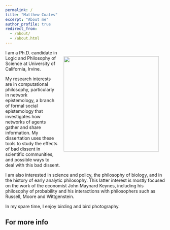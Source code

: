 ```yaml
---
permalink: /
title: "Matthew Coates"
excerpt: "About me"
author_profile: true
redirect_from: 
  - /about/
  - /about.html
---
```

<img align="right" width="300" height="300" src="{{matthewncoates.github.io}}/images/profile.png" hspace="20" vspace="20">

I am a Ph.D. candidate in Logic and Philosophy of Science at University of California, Irvine.

My research interests are in computational philosophy, particularly in network epistemology, a branch of formal social epistemology that investigates how networks of agents gather and share information. My dissertation uses these tools to study the effects of bad dissent in scientific communities, and possible ways to deal with this bad dissent. 

I am also interested in science and policy, the philosophy of biology, and in the history of early analytic philosophy. This latter interest is mostly focused on the work of the economist John Maynard Keynes, including his philosophy of probability and his interactions with philosophers such as Russell, Moore and Wittgenstein.

In my spare time, I enjoy birding and bird photography. 

For more info
------


